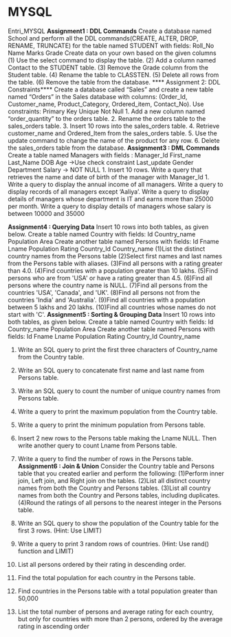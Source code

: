 # MYSQL
Entri_MYSQL
**Assignment1 : DDL Commands**
    Create a database named School and perform all the DDL commands(CREATE, ALTER, DROP, RENAME, TRUNCATE) for the table named STUDENT with fields: Roll_No Name Marks Grade Create data on your own based on the given columns (1) Use the select command to display the table. (2) Add a column named Contact to the STUDENT table. (3) Remove the Grade column from the Student table. (4) Rename the table to CLASSTEN. (5) Delete all rows from the table. (6) Remove the table from the database.
   **** Assignment 2: DDL Constraints****
        Create a database called “Sales” and create a new table named “Orders” in the Sales database with columns: (Order_Id, Customer_name, Product_Category, Ordered_item, Contact_No). Use constraints: Primary Key Unique Not Null 1. Add a new column named “order_quantity” to the orders table. 2. Rename the orders table to the sales_orders table. 3. Insert 10 rows into the sales_orders table. 4. Retrieve customer_name and Ordered_Item from the sales_orders table. 5. Use the update command to change the name of the product for any row. 6. Delete the sales_orders table from the database.
**Assignment3 : DML Commands**
Create a table named Managers with fields : 
Manager_Id First_name Last_Name DOB Age ->Use check constraint Last_update Gender Department Salary -> NOT NULL 1. Insert 10 rows. 
Write a query that retrieves the name and date of birth of the manager with Manager_Id 1. 
Write a query to display the annual income of all managers. 
Write a query to display records of all managers except ‘Aaliya’. 
Write a query to display details of managers whose department is IT and earns more than 25000 per month.
Write a query to display details of managers whose salary is between 10000 and 35000

**Assignment4 : Querying Data**
Insert 10 rows into both tables, as given below. 
  Create a table named Country with fields: 
  Id Country_name Population Area 
  Create another table named Persons with fields: Id Fname Lname Population Rating Country_Id Country_name 
  (1)List the distinct country names from the Persons table
  (2)Select first names and last names from the Persons table with aliases. 
  (3)Find all persons with a rating greater than 4.0.
  (4)Find countries with a population greater than 10 lakhs. 
  (5)Find persons who are from 'USA' or have a rating greater than 4.5. 
  (6)Find all persons where the country name is NULL. 
  (7)Find all persons from the countries 'USA', 'Canada', and 'UK'. 
  (8)Find all persons not from the countries 'India' and 'Australia'. 
  (9)Find all countries with a population between 5 lakhs and 20 lakhs. 
  (10)Find all countries whose names do not start with 'C'.
**Assignment5 : Sorting & Grouping Data**
Insert 10 rows into both tables, as given below. 
Create a table named Country with fields: 
Id Country_name Population Area 
Create another table named Persons with fields: 
Id Fname Lname Population Rating Country_Id Country_name 
1. Write an SQL query to print the first three characters of Country_name from the Country table.
 2. Write an SQL query to concatenate first name and last name from Persons table. 
 3. Write an SQL query to count the number of unique country names from Persons table. 
 4. Write a query to print the maximum population from the Country table. 
 5. Write a query to print the minimum population from Persons table. 
 6. Insert 2 new rows to the Persons table making the Lname NULL. Then write another query to count Lname from Persons table.
 7. Write a query to find the number of rows in the Persons table.
**Assignment6 : Join & Union**
Consider the Country table and Persons table that you created earlier and perform the following:
 (1)Perform inner join, Left join, and Right join on the tables.
(2)List all distinct country names from both the Country and Persons tables.
 (3)List all country names from both the Country and Persons tables, including duplicates.
 (4)Round the ratings of all persons to the nearest integer in the Persons table.
    
 9. Write an SQL query to show the population of the Country table for the first 3 rows. (Hint: Use LIMIT)
 10. Write a query to print 3 random rows of countries. (Hint: Use rand() function and LIMIT) 
 11. List all persons ordered by their rating in descending order.
 12. Find the total population for each country in the Persons table. 
 13. Find countries in the Persons table with a total population greater than 50,000 
 14. List the total number of persons and average rating for each country, but only for countries with more than 2 persons, ordered by the average rating in ascending order
